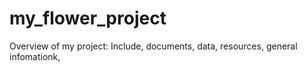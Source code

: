 # my_flower_project
Overview of my project:
Include, documents, data, resources, general infomationk, 
